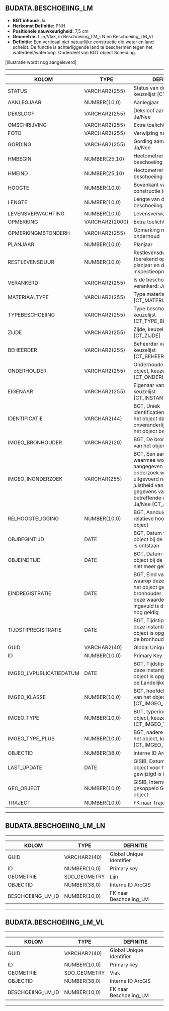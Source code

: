 ﻿## BUDATA.BESCHOEIING_LM


* __BGT inhoud:__ Ja
* __Herkomst Definitie:__ PNH
* __Positionele nauwkeurigheid:__ 7,5 cm
* __Geometrie:__ Lijn/Vlak, in Beschoeiing_LM_LN en Beschoeiing_LM_VL
* __Definitie:__ Een verticaal niet natuurlijke constructie die water en land scheidt. De functie is achterliggende land te beschermen tegen het waterdeel/waterloop. Onderdeel van BGT object Scheiding. 


[illustratie wordt nog aangeleverd]

***

|KOLOM                               |TYPE              |DEFINITIE|
|------                              |----              |-----    |
|STATUS                              |VARCHAR2(255)     |Status van de gegevens, keuzelijst [CT_STATUS]|
|AANLEGJAAR                          |NUMBER(10,0)      |Aanlegjaar|
|DEKSLOOF                            |VARCHAR2(255)     |Deksloof aanwezig: Ja/Nee|
|OMSCHRIJVING                        |VARCHAR2(255)     |Extra toelichting|
|FOTO                                |VARCHAR2(255)     |Verwijzing naar Foto|
|GORDING                             |VARCHAR2(255)     |Gording aanwezig: Ja/Nee|
|HMBEGIN                             |NUMBER(25,10)     |Hectometrering begin beschoeiing|
|HMEIND                              |NUMBER(25,10)     |Hectometrering eind beschoeiing
|HOOGTE                              |NUMBER(10,0)      |Bovenkant van de constructie tov NAP|
|LENGTE                              |NUMBER(10,0)      |Lengte van de beschoeiing|
|LEVENSVERWACHTING                   |NUMBER(10,0)      |Levensverwachting|
|OPMERKING                           |VARCHAR2(2000)    |Extra toelichting|
|OPMERKINGMBTONDERH                  |VARCHAR2(255)     |Opmerking mbt onderhoud|
|PLANJAAR                            |NUMBER(10,0)      |Planjaar|
|RESTLEVENSDUUR                      |NUMBER(10,0)      |Restlevensduur (berekend op basis van planjaar en datum inspectieopname|
|VERANKERD                           |VARCHAR2(255)     |Is de beschoeiing verankerd: Ja/Nee|
|MATERIAALTYPE                       |VARCHAR2(255)     |Type materiaal, keuzelijst [CT_MATERIAALTYPE]|
|TYPEBESCHOEIING                     |VARCHAR2(255)     |Type beschoeiing, keuzelijst [CT_TYPE_BESCHOEIING]|
|ZIJDE                               |VARCHAR2(255)     |Zijde, keuzelijst [CT_ZIJDE]|
|BEHEERDER                           |VARCHAR2(255)     |Beheerder van het object, keuzelijst [CT_BEHEERDER]|
|ONDERHOUDER                         |VARCHAR2(255)     |Onderhouder van het object, keuzelijst [CT_ONDERHOUDER]|
|EIGENAAR                            |VARCHAR2(255)     |Eigenaar van het object, keuzelijst [CT_INSTANTIE]|
|IDENTIFICATIE                       |VARCHAR2(44)      |BGT, Uniek identificatienummer voor het object dat onveranderlijk is zolang het object bestaat|
|IMGEO_BRONHOUDER                          |VARCHAR2(20)      |BGT, De bronhoudercode van het object|
|IMGEO_INONDERZOEK                   |VARCHAR(255)      |BGT, Een aanduiding waarmee wordt aangegeven dat een onderzoek wordt uitgevoerd naar de juistheid van een of meer gegevens van het betreffende object: Ja/Nee [CT_JA_NEE] |
|RELHOOGTELIGGING                    |NUMBER(10,0)      |BGT, Aanduiding voor de relatieve hoogte van het object|
|OBJBEGINTIJD                        |DATE              |BGT, Datum waarop het object bij de bronhouder is ontstaan|
|OBJEINDTIJD                         |DATE              |BGT, Datum waarop het object bij de bronhouder niet meer geldig is|
|EINDREGISTRATIE                     |DATE              |BGT, Eind van de periode waarop deze instantie van het object geldig is bij de bronhouder. Wanneer deze waarde niet is ingevuld is de instantie nog geldig|
|TIJDSTIPREGISTRATIE                 |DATE              |BGT, Tijdstip waarop deze instantie van het object is opgenomen door de bronhouder|
|GUID                                |VARCHAR2(40)      |Global Unique Identifier|
|ID                                  |NUMBER(10,0)      |Primary Key|
|IMGEO_LVPUBLICATIEDATUM             |DATE              |BGT, Tijdstip waarop deze instantie van het object is opgenomen in de Landelijke Voorziening|
|IMGEO_KLASSE                        |NUMBER(10,0)      |BGT, hoofdclassificatie van het object, keuzelijst [CT_IMGEO_KLASSE]|
|IMGEO_TYPE                          |NUMBER(10,0)      |BGT, typering van het object, keuzelijst [CT_IMGEO_TYPE] |
|IMGEO_TYPE_PLUS                     |NUMBER(10,0)      |BGT, nadere typering van het object, keuzelijst [CT_IMGEO_TYPE_PLUS]|
|OBJECTID                            |NUMBER(38,0)      |Interne ID ArcGIS|
|LAST_UPDATE                         |DATE              |GISIB, Datum waarop het object voor het laatst gewijzigd is in GISIB|
|GEO_OBJECT                          |NUMBER(10,0)      |GISIB, Interne ID van gekoppeld Gisib geo object|
|TRAJECT                             |NUMBER(10,0)      |FK naar Traject|


***

## BUDATA.BESCHOEIING_LM_LN

***

|KOLOM                               |TYPE              |DEFINITIE|
|------                              |----              |-----    |
|GUID                                |VARCHAR2(40)      |Global Unique Identifier|
|ID                                 |NUMBER(10,0)      |Primary key|
|GEOMETRIE                           |SDO_GEOMETRY      |Lijn|
|OBJECTID                            |NUMBER(38,0)   |Interne ID ArcGIS|
|BESCHOEIING_LM_ID                    |NUMBER(10,0)    |FK naar Beschoeiing_LM|

***

## BUDATA.BESCHOEIING_LM_VL

***

|KOLOM                               |TYPE              |DEFINITIE|
|------                              |----              |-----    |
|GUID                                |VARCHAR2(40)      |Global Unique Identifier|
|ID                                 |NUMBER(10,0)      |Primary key|
|GEOMETRIE                           |SDO_GEOMETRY      |Vlak|
|OBJECTID                            |NUMBER(38,0)   |Interne ID ArcGIS|
|BESCHOEIING_LM_ID                    |NUMBER(10,0)    |FK naar Beschoeiing_LM|


***
